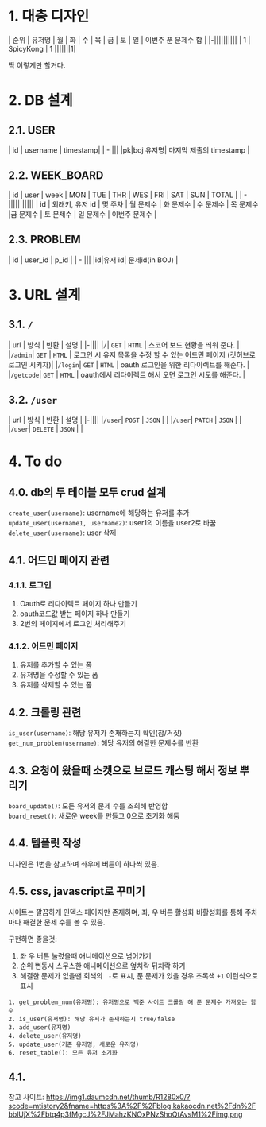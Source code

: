 # 1. 대충 디자인

| 순위 | 유저명 | 월 | 화 | 수 | 목 | 금 | 토 | 일 | 이번주 푼 문제수 합 |
|-||||||||||
| 1 | SpicyKong | 1 |||||||1|

딱 이렇게만 할거다.
# 2. DB 설계
## 2.1. USER
| id | username | timestamp|
| - |||
|pk|boj 유저명| 마지막 제출의 timestamp |

## 2.2. WEEK_BOARD
| id | user | week | MON | TUE | THR | WES | FRI | SAT | SUN | TOTAL |
| - |||||||||||
| id | 외래키, 유저 id | 몇 주차 | 월 문제수 | 화 문제수 | 수 문제수 | 목 문제수 |금 문제수 | 토 문제수 | 일 문제수 | 이번주 문제수 |

## 2.3. PROBLEM
| id | user_id | p_id |
| - |||
|id|유저 id| 문제id(in BOJ) |
# 3. URL 설계

## 3.1. ```/```
| url | 방식 | 반환 | 설명 |
|-||||
|``` / ```| ```GET``` | ```HTML``` | 스코어 보드 현황을 띄워 준다. |
|```/admin```| ```GET``` | ```HTML``` | 로그인 시 유저 목록을 수정 할 수 있는 어드민 페이지 (깃허브로 로그인 시키자)|
|``` /login ```| ```GET``` | ```HTML``` | oauth 로그인을 위한 리다이렉트를 해준다. |
|``` /getcode ```| ```GET``` | ```HTML``` | oauth에서 리다이렉트 해서 오면 로그인 시도를 해준다. |

## 3.2. ```/user```
| url | 방식 | 반환 | 설명 |
|-||||
|```/user```| ```POST``` | ```JSON``` |  |
|```/user```| ```PATCH``` | ```JSON``` |  |
|```/user```| ```DELETE``` | ```JSON``` |  |


# 4. To do
## 4.0. db의 두 테이블 모두 crud 설계
```create_user(username)```: username에 해당하는 유저를 추가  
```update_user(username1, username2)```: user1의 이름을 user2로 바꿈  
```delete_user(username)```: user 삭제
## 4.1. 어드민 페이지 관련
### 4.1.1. 로그인
1. Oauth로 리다이렉트 페이지 하나 만들기 
2. oauth코드값 받는 페이지 하나 만들기
3. 2번의 페이지에서 로그인 처리해주기  

### 4.1.2. 어드민 페이지
1. 유저를 추가할 수 있는 폼
2. 유저명을 수정할 수 있는 폼
3. 유저를 삭제할 수 있는 폼


## 4.2. 크롤링 관련
```is_user(username)```: 해당 유저가 존재하는지 확인(참/거짓)  
```get_num_problem(username)```: 해당 유저의 해결한 문제수를 반환

## 4.3. 요청이 왔을때 소켓으로 브로드 캐스팅 해서 정보 뿌리기
```board_update()```: 모든 유저의 문제 수를 조회해 반영함  
```board_reset()```: 새로운 week를 만들고 0으로 초기화 해둠
## 4.4. 템플릿 작성
디자인은 1번을 참고하며 좌우에 버튼이 하나씩 있음.
## 4.5. css, javascript로 꾸미기
사이트는 깔끔하게 인덱스 페이지만 존재하며, 좌, 우 버튼 활성화 비활성화를 통해 주차마다 해결한 문제 수를 볼 수 있음.   

구현하면 좋을것:
1. 좌 우 버튼 눌렀을때 애니메이션으로 넘어가기
2. 순위 변동시 스무스한 애니메이션으로 엎치락 뒤치락 하기
3. 해결한 문제가 없을땐 회색의 ``` -```로 표시, 푼 문제가 있을 경우 초록색 ```+1``` 이런식으로 표시

```
1. get_problem_num(유저명): 유저명으로 백준 사이트 크롤링 해 푼 문제수 가져오는 함수
2. is_user(유저명): 해당 유저가 존재하는지 true/false
3. add_user(유저명)
4. delete_user(유저명)
5. update_user(기존 유저명, 새로운 유저명)
6. reset_table(): 모든 유저 초기화
```
## 4.1. 
참고 사이트: https://img1.daumcdn.net/thumb/R1280x0/?scode=mtistory2&fname=https%3A%2F%2Fblog.kakaocdn.net%2Fdn%2FbblUjX%2Fbtq4p3fMgcJ%2FJMahzKNOxPNzShoQtAvsM1%2Fimg.png